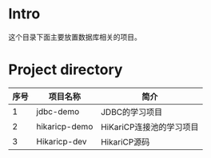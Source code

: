 # Intro

这个目录下面主要放置数据库相关的项目。

# Project directory

| 序号 | 项目名称      | 简介                     |
| ---- | ------------- | ------------------------ |
| 1    | jdbc-demo     | JDBC的学习项目           |
| 2    | hikaricp-demo | HiKariCP连接池的学习项目 |
| 3    | Hikaricp-dev  | HikariCP源码             |

